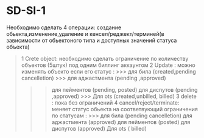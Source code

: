 # SD-SI-1

Необходимо сделать 4 операции: создание обьекта,изменение,удаление и кенсел/реджект/терминей(в зависимости от обьектоного типа 
и доступных значений  статуса объекта)

>1 Crete object: необходимо сделать ограничение по количеству объектов (5штук) под одним биллинг аккаунтом
>2 Update : можно изменять объекто если его статус :
    >>>  для била (created,pending cancelletion)
    >>>  для аджастмента (pending ,approved)
   >>>   для пейментов (pending, posted)
   >>>   для диспутов (pending ,approved)
    >>>  Для ots (created,unbilled, billed)
>3 delete : пока без ограничений
>4 cancel/reject/terminate: меняет статус обьекта на соответвующий
 >>>    ограничения по статусам :
    >>>  для била (pending cancelletion)
  >>>    для аджастмента (approved)
  >>>    для пейментов (posted)
  >>>    для диспутов (approved)
  >>>    Для ots ( billed)
